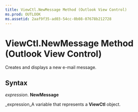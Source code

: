 ```yaml
---
title: ViewCtl.NewMessage Method (Outlook View Control)
ms.prod: OUTLOOK
ms.assetid: 2aaf9f35-ad03-54cc-0b08-07678b212728
---
```



# ViewCtl.NewMessage Method (Outlook View Control)

Creates and displays a new e-mail message.


## Syntax

 _expression_. **NewMessage**

 _expression_A variable that represents a  **ViewCtl** object.


